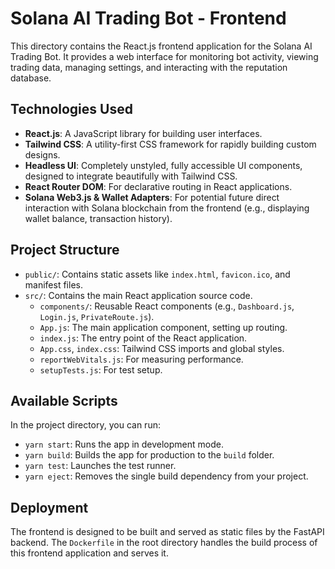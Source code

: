 # Solana AI Trading Bot - Frontend

This directory contains the React.js frontend application for the Solana AI Trading Bot. It provides a web interface for monitoring bot activity, viewing trading data, managing settings, and interacting with the reputation database.

## Technologies Used

- **React.js**: A JavaScript library for building user interfaces.
- **Tailwind CSS**: A utility-first CSS framework for rapidly building custom designs.
- **Headless UI**: Completely unstyled, fully accessible UI components, designed to integrate beautifully with Tailwind CSS.
- **React Router DOM**: For declarative routing in React applications.
- **Solana Web3.js & Wallet Adapters**: For potential future direct interaction with Solana blockchain from the frontend (e.g., displaying wallet balance, transaction history).

## Project Structure

- `public/`: Contains static assets like `index.html`, `favicon.ico`, and manifest files.
- `src/`: Contains the main React application source code.
  - `components/`: Reusable React components (e.g., `Dashboard.js`, `Login.js`, `PrivateRoute.js`).
  - `App.js`: The main application component, setting up routing.
  - `index.js`: The entry point of the React application.
  - `App.css`, `index.css`: Tailwind CSS imports and global styles.
  - `reportWebVitals.js`: For measuring performance.
  - `setupTests.js`: For test setup.

## Available Scripts

In the project directory, you can run:

- `yarn start`: Runs the app in development mode.
- `yarn build`: Builds the app for production to the `build` folder.
- `yarn test`: Launches the test runner.
- `yarn eject`: Removes the single build dependency from your project.

## Deployment

The frontend is designed to be built and served as static files by the FastAPI backend. The `Dockerfile` in the root directory handles the build process of this frontend application and serves it.